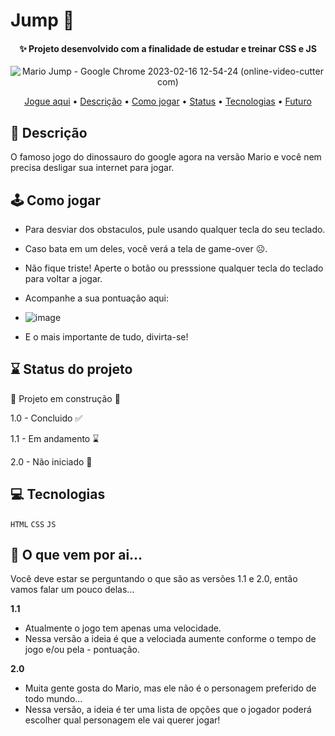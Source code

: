 # Jump 🦘
<h4 align="center">✨ Projeto desenvolvido com a finalidade de estudar e treinar CSS e JS</h4>

<div align="center">
 
 ![Mario Jump - Google Chrome 2023-02-16 12-54-24 (online-video-cutter com)](https://user-images.githubusercontent.com/73961301/219424102-50ff9ef6-3f25-487d-8d35-0c77086fa863.gif)

</div>

<p align="center">
 <a href="https://julliaw.github.io/jump/">Jogue aqui</a> •
 <a href="#objetivos">Descrição</a> •
 <a href="#jogar">Como jogar</a> • 
 <a href="#status">Status</a> • 
 <a href="#tec">Tecnologias</a> • 
 <a href="#futuro">Futuro</a> 
</p>

<h2 id="objetivos">📜 Descrição</h2>

O famoso jogo do dinossauro do google agora na versão Mario e você nem precisa desligar sua internet para jogar.

<h2 id="jogar">🕹️ Como jogar</h2>

* Para desviar dos obstaculos, pule usando qualquer tecla do seu teclado.

* Caso bata em um deles, você verá a tela de game-over ☹️.

* Não fique triste! Aperte o botão ou presssione qualquer tecla do teclado para voltar a jogar.

* Acompanhe a sua pontuação aqui:  
* ![image](https://user-images.githubusercontent.com/73961301/219429024-a4814fa2-1780-4ade-a453-d40bebc1214d.png)

* E o mais importante de tudo, divirta-se!

<h2 id="status">⌛ Status do projeto</h2>

:construction: Projeto em construção :construction:

1.0 - Concluido ✅   
 
1.1 - Em andamento ⌛

2.0 - Não iniciado 🛑

<h2 id="tec">💻 Tecnologias</h2>

``HTML``
``CSS``
``JS``

<h2 id="futuro">🔮 O que vem por ai…</h2>

Você deve estar se perguntando o que são as versões 1.1 e 2.0, então vamos falar um pouco delas…

**1.1**
- Atualmente o jogo tem apenas uma velocidade. 
- Nessa versão a ideia é que a velociada aumente conforme o tempo de jogo e/ou pela - pontuação.

**2.0**
- Muita gente gosta do Mario, mas ele não é o personagem preferido de todo mundo…
- Nessa versão, a ideia é ter uma lista de opções que o jogador poderá escolher qual personagem ele vai querer jogar!
